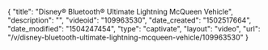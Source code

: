 {
    "title": "Disney&reg; Bluetooth&reg; Ultimate Lightning McQueen Vehicle",
    "description": "",
    "videoid": "109963530",
    "date_created": "1502517664",
    "date_modified": "1504247454",
    "type": "captivate",
    "layout": "video",
    "url": "\/v\/disney-bluetooth-ultimate-lightning-mcqueen-vehicle\/109963530"
}
